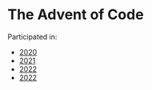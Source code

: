 The Advent of Code
=======================
Participated in:
*  [2020](2020/)
*  [2021](2021/)
*  [2022](2022/)
*  [2022](2024/)
